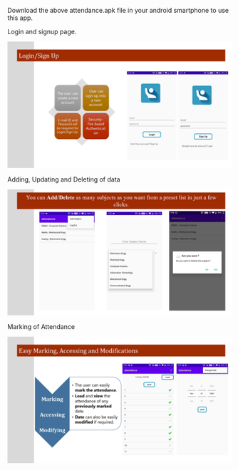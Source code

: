 Download the above attendance.apk file in your android smartphone to use this app.

Login and signup page.

![](images/slide_1.jpg)

Adding, Updating and Deleting of data

![](images/slide_2.jpg)

Marking of Attendance

![](images/slide_3.jpg)
